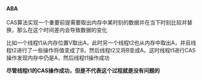 #### ABA

CAS算法实现一个重要前提需要取出内存中某时刻的数据并在当下时刻比较并替换，那么在这个时间差内会导致数据的变化

比如一个线程t1从内存位置V取出A，此时另一个线程t2也从内存中取出A，并且线程t2进行了一些操作将值变成了B，然后线程t2又将B变成A。这时线程t1进行CAS操作发现内存中仍是A，然后线程t1操作成功

**尽管线程t1的CAS操作成功，但是不代表这个过程就是没有问题的**